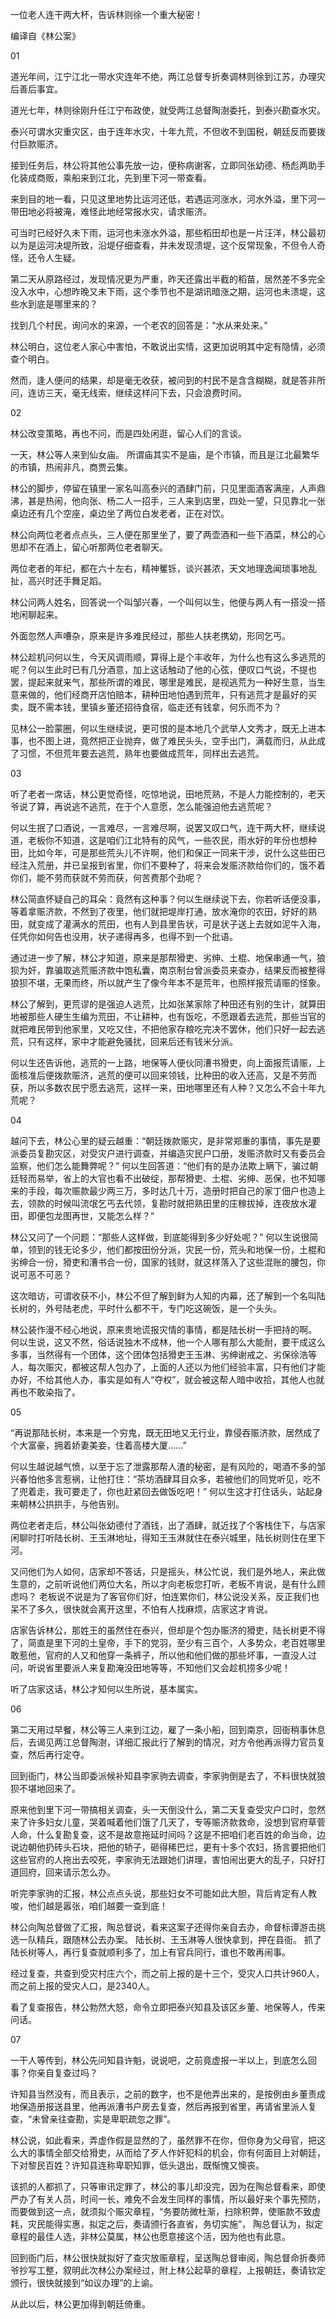 一位老人连干两大杯，告诉林则徐一个重大秘密！



编译自《林公案》

01

道光年间，江宁江北一带水灾连年不绝，两江总督专折奏调林则徐到江苏，办理灾后善后事宜。

道光七年，林则徐刚升任江宁布政使，就受两江总督陶澍委托，到泰兴勘查水灾。

泰兴可谓水灾重灾区，由于连年水灾，十年九荒，不但收不到国税，朝廷反而要拨付巨款赈济。

接到任务后，林公将其他公事先放一边，便称病谢客，立即同张幼德、杨彪两助手化装成商贩，乘船来到江北，先到里下河一带查看。

来到目的地一看，只见这里地势比运河还低，若遇运河涨水，河水外溢，里下河一带田地必将被淹，难怪此地经常报水灾，请求赈济。

可当时已经好久未下雨，运河也未涨水外溢，那些稻田却也是一片汪洋，林公最初以为是运河决堤所致，沿堤仔细查看，并未发现溃堤，这个反常现象，不但令人奇怪，还令人生疑。

第二天从原路经过，发现情况更为严重，昨天还露出半截的稻苗，居然差不多完全没入水中，心想昨晚又未下雨，这个季节也不是湖讯暗涨之期，运河也未溃堤，这些水到底是哪里来的？

找到几个村民，询问水的来源，一个老农的回答是：“水从来处来。”

林公明白，这位老人家心中害怕，不敢说出实情，这更加说明其中定有隐情，必须查个明白。

然而，逢人便问的结果，却是毫无收获，被问到的村民不是含含糊糊，就是答非所问，连访三天，毫无线索，继续这样问下去，只会浪费时间。  

02

林公改变策略，再也不问，而是四处闲逛，留心人们的言谈。

一天，林公等人来到仙女庙。
所谓庙其实不是庙，是个市镇，而且是江北最繁华的市镇，热闹非凡，商贾云集。

林公的脚步，停留在镇里一家名叫高泰兴的酒肆门前，只见里面酒客满座，人声鼎沸，甚是热闹，他向张、杨二人一招手，三人来到店里，四处一望，只见靠北一张桌边还有几个空座，桌边坐了两位白发老者，正在对饮。

林公向两位老者点点头，三人便在那里坐了，要了两壶酒和一些下酒菜，林公的心思却不在酒上，留心听那两位老者聊天。

两位老者的年纪，都在六十左右，精神矍铄，谈兴甚浓，天文地理逸闻琐事地乱扯，高兴时还手舞足蹈。

林公问两人姓名，回答说一个叫邹兴春，一个叫何以生，他便与两人有一搭没一搭地闲聊起来。

外面忽然人声嘈杂，原来是许多难民经过，那些人扶老携幼，形同乞丐。

林公趁机问何以生，今天风调雨顺，算得上是个丰收年，为什么也有这么多逃荒的呢？何以生此时已有几分酒意，加上这话触动了他的心弦，便叹口气说，不提也罢，提起来就来气，那些所谓的难民，哪里是难民，是视逃荒为一种好生意，当生意来做的，他们经商开店怕赔本，耕种田地怕遇到荒年，只有逃荒才是最好的买卖，既不需本钱，里镇乡董还招待食宿，临走还有钱拿，何乐而不为？

见林公一脸蒙圈，何以生继续说，更可恨的是本地几个武举人文秀才，既无上进本事，也不图上进，竟然把正业抛弃，做了难民头头，空手出门，满载而归，从此成了习惯，不但荒年要去逃荒，熟年也要做成荒年，同样出去逃荒。  

03

听了老者一席话，林公更觉奇怪，吃惊地说，田地荒熟，不是人力能控制的，老天爷说了算，再说逃不逃荒，在于个人意愿，怎么能强迫他去逃荒呢？

何以生抿了口酒说，一言难尽，一言难尽啊，说罢又叹口气，连干两大杯，继续说道，老板你不知道，这是咱们江北特有的风气，一些农民，雨水好的年份也想种田，比如今年，可是那些荒头儿不许啊，他们和保正一同来干涉，说什么这些田已经注入荒册，并已呈报到省里，你们不要种了，将来会发赈济款给你们的，饿不着你们，能不劳而获就不劳而获，何苦费那个劲呢？

林公简直怀疑自己的耳朵：竟然有这种事？何以生继续说下去，你若听话便没事，等着拿赈济款，不然到了夜里，他们就把堤岸打通，放水淹你的农田，好好的熟田，就变成了灌满水的荒田，也有人到县里告状，可是状子送上去就如泥牛入海，任凭你如何告也没用，状子递得再多，也得不到一个批语。

通过进一步了解，林公才知道，原来是那帮猾吏、劣绅、土棍、地保串通一气，狼狈为奸，靠骗取逃荒赈济款中饱私囊，南京制台曾派委员来查办，结果反而被整得狼狈不堪，无果而终，所以就产生了像今年本不是荒年，也照样报荒请赈的怪象。

林公了解到，更荒谬的是强迫人逃荒，比如张某家除了种田还有别的生计，就算田地被那些人硬生生编为荒田，不让耕种，也有饭吃，不愿跟着去逃荒，那些当官的就把难民带到他家里，又吃又住，不把他家存粮吃完决不罢休，他们只好一起去逃荒，只有这样，家中才能避免骚扰，回来后还有钱米分派。

何以生还告诉他，逃荒的一上路，地保等人便伙同漕书猾吏，向上面报荒请赈，上面核准后便拨款赈济，逃荒的便可以回来领钱，比种田的收入还高，又是不劳而获，所以多数农民宁愿去逃荒，这样一来，田地哪里还有人种？又怎么不会十年九荒呢？  

04

越问下去，林公心里的疑云越重：“朝廷拨款赈灾，是非常郑重的事情，事先是要派委员复勘灾区，对受灾户进行调查，并编造灾民户口册，发赈济款时又有委员会监察，他们怎么能舞弊呢？”
何以生回答道：“他们有的是办法欺上瞒下，骗过朝廷轻而易举，省上的大官也看不出破绽，那帮猾吏、土棍、劣绅、恶保，也不知哪来的手段，每次赈款最少两三万，多时达几十万，造册时把自己的家丁佃户也造上去，领款的时候叫流氓乞丐去代领，复勘时就把熟田里的庄稼拔掉，连夜放水灌田，即便包龙图再世，又能怎么样？”

林公又问了一个问题：“那些人这样做，到底能得到多少好处呢？”
何以生说很简单，领到的钱无论多少，他们都按田份分派，灾民一份，荒头和地保一份，土棍和劣绅合一份，猾吏和漕书合一份，国家的钱财，就这样落入了这些混账的腰包，你说可恶不可恶？

这次暗访，可谓收获不小，林公不但了解到鲜为人知的内幕，还了解到一个名叫陆长树的，外号陆老虎，平时什么都不干，专门吃这碗饭，是一个头头。

林公装作漫不经心地说，原来贵地谎报灾情的事情，都是陆长树一手把持的啊。
何以生说，这又不然，俗话说独木不成林，他一个人哪有那么大能耐，要干成这么多事，当然得有一个团体，这个团体包括猾吏王玉淋、劣绅谢戒之、劣保徐浩等人，每次赈灾，都被这帮人包办了，上面的人还以为他们经验丰富，只有他们才能办好，不给其他人办，事实是如有人“夺权”，就会被这帮人暗中收拾，其他人也就再也不敢染指了。  

05

“再说那陆长树，本来是一个穷鬼，既无田地又无行业，靠侵吞赈济款，居然成了个大富豪，拥着娇妻美妾，住着高楼大厦……”

何以生越说越气愤，以至于忘了泄露那帮人渣的秘密，是有风险的，喝酒不多的邹兴春怕他多言惹祸，让他打住：“茶坊酒肆耳目众多，若被他们的同党听见，吃不了兜着走，我可要走了，你也赶紧回去做饭吃吧！”
何以生这才打住话头，站起身来朝林公拱拱手，与他告别。

两位老者走后，林公叫张幼德付了酒钱，出了酒肆，就近找了个客栈住下，与店家闲聊时打听陆长树、王玉淋地址，得知王玉淋就住在泰兴城里，陆长树则住在里下河。

又问他们为人如何，店家却不答话，只是摇头，林公忙说，我们是外地人，来此做生意的，之前听说他们两位大名，所以才向老板您打听，老板不肯说，是有什么顾虑吗？
老板说不说是为了客官你们好，怕连累你们，林公说没关系，反正我们也呆不了多久，很快就会离开这里，不怕有人找麻烦，店家这才肯说。

店家告诉林公，那姓王的虽然住在泰兴，但却是个包办赈济的猾吏，陆长树更不得了，简直是里下河的土皇帝，手下的党羽，至少有三百个，人多势众，老百姓哪里敢惹他，官府的人又和他穿一条裤子，所以他和他们做的那些坏事，一直没人过问，听说省里要派人来复勘淹没田地等等，不知他们又会趁机捞多少呢！

听了店家这话，林公才知何以生所说，基本属实。  

06

第二天用过早餐，林公等三人来到江边，雇了一条小船，回到南京，回衙稍事休息后，去谒见两江总督陶澍，详细汇报此行了解到的情况，对方令他再派得力官员复查，然后再行定夺。

回到衙门，林公当即委派候补知县李家驹去调查，李家驹倒是去了，不料很快就狼狈不堪地回来了。

原来他到里下河一带搞相关调查，头一天倒没什么，第二天复查受灾户口时，忽然来了许多妇女儿童，哭着喊着他们饿了几天了，专等赈济款救命，没想到官府草菅人命，什么复勘复查，这不是故意拖延时间吗？这是不把咱们老百姓的命当命，边说边朝他扔砖头石块，把他的轿子，砸得稀巴烂，更有十多个农妇，扬言要把他们这些官府的人拖出去咬死，李家驹无法跟她们讲理，害怕闹出更大的乱子，只好打道回府，回来请示怎么办。

听完李家驹的汇报，林公点点头说，那些妇女不可能如此大胆，背后肯定有人教唆，他们越是嚣张，咱们越要一查到底！

林公向陶总督做了汇报，陶总督说，看来这案子还得你亲自去办，命督标谭游击挑选一队精兵，跟随林公去办案。
陆长树、王玉淋等人很快拿到，押在县衙。
抓了陆长树等人，再行复查就顺利多了，加上有官兵同行，谁也不敢再闹事。

经过复查，共查到受灾村庄六个，而之前上报的是十三个，受灾人口共计960人，而之前上报的受灾人口，是2340人。

看了复查报告，林公勃然大怒，命令立即把泰兴知县及该区乡董、地保等人，传来问话。  

07

一干人等传到，林公先问知县许魁，说说吧，之前竟虚报一半以上，到底怎么回事？你亲自复查过吗？

许知县当然没有，而且表示，之前的数字，也不是他弄出来的，是按例由乡董责成地保造册报送县里，他再派漕书户房去复查，然后再报到省里，再请省里派人复查，“未曾亲往查勘，实是卑职疏忽之罪”。

林公说，如此看来，弄虚作假是显然的了，虽然罪不在你，但你身为父母官，把这么大的事情全部交给猾吏，从而给了歹人作奸犯科的机会，你有何面目上对朝廷，下对黎民百姓？许知县连称卑职知罪，低头退出，既惭愧又懊丧。

该抓的人都抓了，只等审讯定罪了，林公的事儿却没完，因为在陶总督看来，即使严办了有关人员，时间一长，难免不会发生同样的事情，所以最好来个事先预防，而要做到这一点，就须拟个赈灾章程，“务要防微杜渐，扫除积弊，使赈款不致虚耗，灾民能得实惠，拟定之后，奏请颁行各直省，务切实施”， 陶总督认为，拟定章程的最佳人选，非林公莫属，林公也愿意接这个活，因为他也有此意。

回到衙门后，林公很快就拟好了查灾放赈章程，呈送陶总督审阅，陶总督命折奏师爷抄写工整，叙明此次林公办案经过，附上林公起草的章程，上报朝廷，奏请钦定颁行，很快就接到“如议办理”的上谕。

从此以后，林公更加得到朝廷倚重。